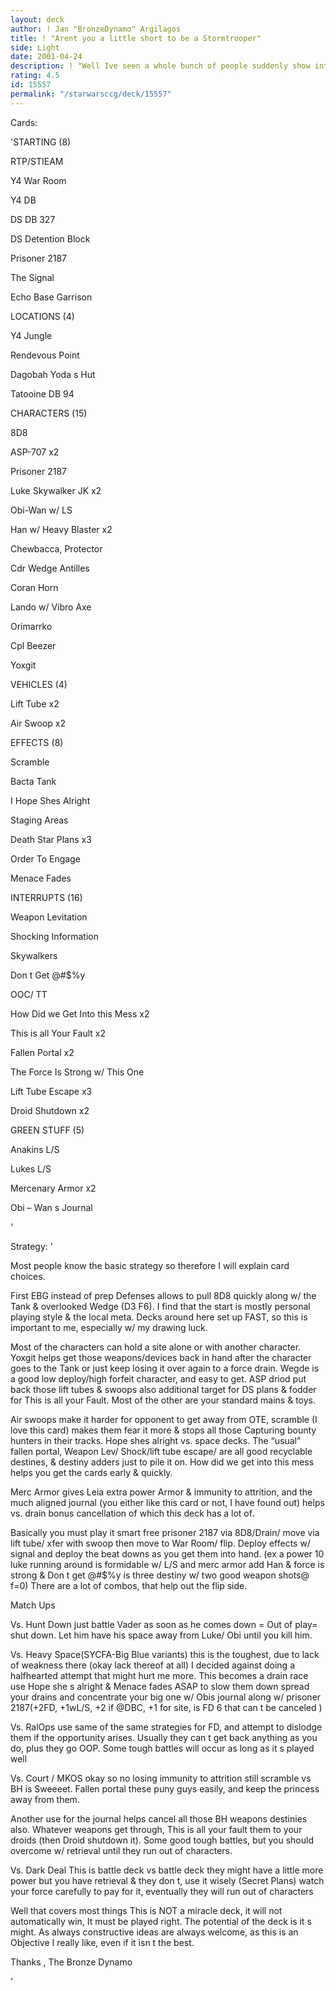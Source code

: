 ```yaml
---
layout: deck
author: ! Jan "BronzeDynamo" Argilagos
title: ! "Arent you a little short to be a Stormtrooper"
side: Light
date: 2001-04-24
description: ! "Well Ive seen a whole bunch of people suddenly show interest in this deck, even though I have had versions of this ever the OBJ came out (using Eloms & Plastiod armor &#8211; I loved that, Spies immune to weapon destiny >6  all  over the place)"
rating: 4.5
id: 15557
permalink: "/starwarsccg/deck/15557"
---
```

Cards: 

'STARTING 		(8)


RTP/STIEAM

Y4 War Room

Y4 DB

DS DB 327

DS Detention Block

Prisoner 2187

The Signal

Echo Base Garrison


LOCATIONS		(4)

Y4 Jungle

Rendevous Point

Dagobah Yoda s Hut

Tatooine DB 94


CHARACTERS	(15)

8D8				

ASP-707			x2

Prisoner 2187

Luke Skywalker JK		x2

Obi-Wan w/ LS

Han w/ Heavy Blaster		x2

Chewbacca, Protector

Cdr Wedge Antilles

Coran Horn

Lando w/ Vibro Axe

Orimarrko

Cpl Beezer

Yoxgit


VEHICLES		(4)

Lift Tube			x2

Air Swoop			x2


EFFECTS		(8)

Scramble

Bacta Tank

I Hope Shes Alright

Staging Areas

Death Star Plans		x3

Order To Engage

Menace Fades


INTERRUPTS	(16)

Weapon Levitation

Shocking Information

Skywalkers

Don t Get @#$%y

OOC/ TT

How Did we Get Into this Mess	x2

This is all Your Fault			x2

Fallen Portal				x2

The Force Is Strong w/ This One

Lift Tube Escape			x3

Droid Shutdown			x2


GREEN  STUFF	(5)

Anakins L/S

Lukes  L/S

Mercenary Armor			x2

Obi &#8211; Wan s  Journal


'

Strategy: '

 
Most people know the basic strategy so therefore I will explain card choices.

 First EBG instead of prep Defenses allows to pull 8D8 quickly along w/ the Tank  & overlooked  Wedge (D3 F6).  I find that the start is mostly personal playing style & the local meta. Decks around here set up FAST, so this is important to me, especially w/ my drawing luck.

 Most of the characters can hold a site alone or with another character.  Yoxgit  helps get those weapons/devices back in hand after the character goes to the Tank or just keep losing it over again to a force drain.  Wegde is a good low deploy/high forfeit  character, and easy to get.   ASP driod put back those lift tubes & swoops also additional target for DS plans & fodder for This is all your Fault.  Most of the other are your standard mains & toys. 

Air swoops make it harder for opponent to get away from OTE, scramble (I love this card) makes them fear it more & stops all those Capturing bounty hunters in their tracks.  Hope shes alright vs. space decks.  The &#8220;usual&#8221; fallen portal, Weapon Lev/ Shock/lift tube escape/ are all good recyclable destines, & destiny adders just to pile it on.  How did we get into this mess helps you get the cards  early & quickly. 

Merc Armor gives Leia extra power Armor  & immunity to attrition, and the much aligned journal (you either like this card or not, I have found out) helps vs. drain bonus cancellation of which this deck has a lot of.  


Basically you must play it smart free prisoner 2187 via 8D8/Drain/ move via lift tube/ xfer with swoop  then move to War Room/ flip.  Deploy effects w/ signal and deploy the beat downs as you get them into hand.  (ex  a power 10 luke running around is formidable w/ L/S and merc armor add Han & force is strong & Don t get @#$%y is three destiny w/ two good weapon shots@ f=0) There are a lot of combos, that help out the flip side.


Match Ups


Vs. Hunt Down just battle Vader as soon as he comes down = Out of play= shut down. Let him have his space away from Luke/ Obi until you kill him.


Vs. Heavy Space(SYCFA-Big Blue variants) this is the toughest, due to lack of weakness there (okay lack thereof at all) I decided against doing a halfhearted attempt that might hurt me more. This becomes a drain race use Hope she s  alright & Menace fades ASAP to slow  them down spread your drains and concentrate your big one w/ Obis journal along w/ prisoner 2187(+2FD, +1wL/S, +2 if @DBC, +1 for site, is FD 6 that can t be canceled )


Vs. RalOps  use same of the same strategies for FD, and attempt to dislodge them if the opportunity arises.  Usually they can t get back anything as you do, plus they go OOP.  Some tough battles will occur as long as it s played well


Vs. Court / MKOS okay so no losing immunity to attrition still scramble vs BH is Sweeeet.  Fallen portal these puny guys easily,  and keep the princess away from them.

Another use for the journal helps cancel all those BH weapons destinies also. Whatever weapons get through, This is all your fault them to your droids (then Droid shutdown it).  Some good tough battles, but you should overcome w/ retrieval  until they run out of characters.


Vs. Dark Deal  This is battle deck vs battle deck they might have a little more power but you have retrieval & they don t, use it wisely (Secret Plans) watch your force carefully to pay for it, eventually they will run out of characters  


Well that covers most things This is NOT a miracle deck, it will not automatically win, It must be played right. The potential of the deck is it s might.  As always constructive ideas are always welcome, as this is an Objective I really like, even if it isn t the best.


Thanks ,   The Bronze Dynamo



'
